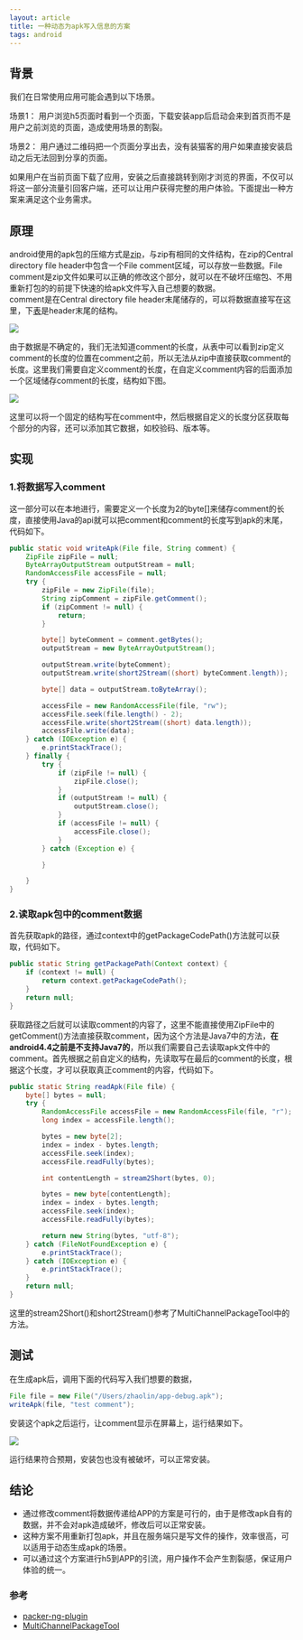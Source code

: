 ```yaml
---
layout: article
title: 一种动态为apk写入信息的方案
tags: android
---
```


## 背景

我们在日常使用应用可能会遇到以下场景。

场景1：
用户浏览h5页面时看到一个页面，下载安装app后启动会来到首页而不是用户之前浏览的页面，造成使用场景的割裂。

场景2：
用户通过二维码把一个页面分享出去，没有装猫客的用户如果直接安装启动之后无法回到分享的页面。

如果用户在当前页面下载了应用，安装之后直接跳转到刚才浏览的界面，不仅可以将这一部分流量引回客户端，还可以让用户获得完整的用户体验。下面提出一种方案来满足这个业务需求。  

<!--more-->

## 原理

android使用的apk包的压缩方式是[zip](https://en.wikipedia.org/wiki/Zip_(file_format))，与zip有相同的文件结构，在zip的Central directory file header中包含一个File comment区域，可以存放一些数据。File comment是zip文件如果可以正确的修改这个部分，就可以在不破坏压缩包、不用重新打包的的前提下快速的给apk文件写入自己想要的数据。  
comment是在Central directory file header末尾储存的，可以将数据直接写在这里，下[表](https://en.wikipedia.org/wiki/Zip_(file_format)#File_headers)是header末尾的结构。

![](http://upload-images.jianshu.io/upload_images/150061-76960ff28b4776d9.png?imageMogr2/auto-orient/strip%7CimageView2/2/w/1240)

由于数据是不确定的，我们无法知道comment的长度，从表中可以看到zip定义comment的长度的位置在comment之前，所以无法从zip中直接获取comment的长度。这里我们需要自定义comment的长度，在自定义comment内容的后面添加一个区域储存comment的长度，结构如下图。  

![](http://upload-images.jianshu.io/upload_images/150061-a9bf7994648711ba.png?imageMogr2/auto-orient/strip%7CimageView2/2/w/1240)

这里可以将一个固定的结构写在comment中，然后根据自定义的长度分区获取每个部分的内容，还可以添加其它数据，如校验码、版本等。

## 实现

### 1.将数据写入comment
这一部分可以在本地进行，需要定义一个长度为2的byte[]来储存comment的长度，直接使用Java的api就可以把comment和comment的长度写到apk的末尾，代码如下。

```java
public static void writeApk(File file, String comment) {
    ZipFile zipFile = null;
    ByteArrayOutputStream outputStream = null;
    RandomAccessFile accessFile = null;
    try {
        zipFile = new ZipFile(file);
        String zipComment = zipFile.getComment();
        if (zipComment != null) {
            return;
        }

        byte[] byteComment = comment.getBytes();
        outputStream = new ByteArrayOutputStream();

        outputStream.write(byteComment);
        outputStream.write(short2Stream((short) byteComment.length));

        byte[] data = outputStream.toByteArray();

        accessFile = new RandomAccessFile(file, "rw");
        accessFile.seek(file.length() - 2);
        accessFile.write(short2Stream((short) data.length));
        accessFile.write(data);
    } catch (IOException e) {
        e.printStackTrace();
    } finally {
        try {
            if (zipFile != null) {
                zipFile.close();
            }
            if (outputStream != null) {
                outputStream.close();
            }
            if (accessFile != null) {
                accessFile.close();
            }
        } catch (Exception e) {

        }

    }
}
```

### 2.读取apk包中的comment数据
首先获取apk的路径，通过context中的getPackageCodePath()方法就可以获取，代码如下。

```java
public static String getPackagePath(Context context) {
    if (context != null) {
        return context.getPackageCodePath();
    }
    return null;
}
```
获取路径之后就可以读取comment的内容了，这里不能直接使用ZipFile中的getComment()方法直接获取comment，因为这个方法是Java7中的方法，**在android4.4之前是不支持Java7的**，所以我们需要自己去读取apk文件中的comment。首先根据之前自定义的结构，先读取写在最后的comment的长度，根据这个长度，才可以获取真正comment的内容，代码如下。

```java
public static String readApk(File file) {
    byte[] bytes = null;
    try {
        RandomAccessFile accessFile = new RandomAccessFile(file, "r");
        long index = accessFile.length();

        bytes = new byte[2];
        index = index - bytes.length;
        accessFile.seek(index);
        accessFile.readFully(bytes);

        int contentLength = stream2Short(bytes, 0);

        bytes = new byte[contentLength];
        index = index - bytes.length;
        accessFile.seek(index);
        accessFile.readFully(bytes);

        return new String(bytes, "utf-8");
    } catch (FileNotFoundException e) {
        e.printStackTrace();
    } catch (IOException e) {
        e.printStackTrace();
    }
    return null;
}
```
这里的stream2Short()和short2Stream()参考了MultiChannelPackageTool中的方法。

## 测试
在生成apk后，调用下面的代码写入我们想要的数据，

```java
File file = new File("/Users/zhaolin/app-debug.apk");
writeApk(file, "test comment");
```

安装这个apk之后运行，让comment显示在屏幕上，运行结果如下。

![](http://upload-images.jianshu.io/upload_images/150061-e8a6465a6088d90c.png?imageMogr2/auto-orient/strip%7CimageView2/2/w/1240)

运行结果符合预期，安装包也没有被破坏，可以正常安装。

## 结论
+ 通过修改comment将数据传递给APP的方案是可行的，由于是修改apk自有的数据，并不会对apk造成破坏，修改后可以正常安装。
+ 这种方案不用重新打包apk，并且在服务端只是写文件的操作，效率很高，可以适用于动态生成apk的场景。
+ 可以通过这个方案进行h5到APP的引流，用户操作不会产生割裂感，保证用户体验的统一。

### 参考
+ [packer-ng-plugin](https://github.com/mcxiaoke/packer-ng-plugin)
+ [MultiChannelPackageTool](https://github.com/seven456/MultiChannelPackageTool)
